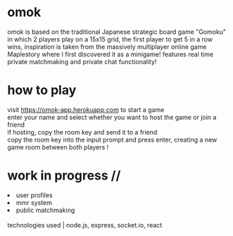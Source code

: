 # omok
omok is based on the traditional Japanese strategic board game "Gomoku" in which 2 players play on a 15x15 grid, the first player to get 5 in a row wins, inspiration is taken from the massively multiplayer online game Maplestory where I first discovered it as a minigame!
features real time private matchmaking and private chat functionality!
<br>

# how to play
visit https://omok-app.herokuapp.com to start a game <br>
enter your name and select whether you want to host the game or join a friend <br>
if hosting, copy the room key and send it to a friend <br>
copy the room key into the input prompt and press enter, creating a new game room between both players !

# work in progress //
<div>
<li>user profiles</li>
<li>mmr system</li>
<li>public matchmaking</li>
</div>

<br>
technologies used | node.js, express, socket.io, react
